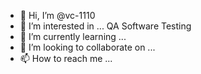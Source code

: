 - 👋 Hi, I’m @vc-1110
- 👀 I’m interested in ... QA Software Testing
- 🌱 I’m currently learning ...
- 💞️ I’m looking to collaborate on ...
- 📫 How to reach me ...

<!---
vc-1110/vc-1110 is a ✨ special ✨ repository because its `README.md` (this file) appears on your GitHub profile.
You can click the Preview link to take a look at your changes.
--->
